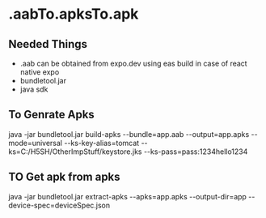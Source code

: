 # .aabTo.apksTo.apk

## Needed Things

- .aab can be obtained from expo.dev using eas build in case of react native expo
- bundletool.jar
- java sdk

## To Genrate Apks

java -jar bundletool.jar build-apks --bundle=app.aab --output=app.apks --mode=universal --ks-key-alias=tomcat --ks=C:/H5SH/OtherImpStuff/keystore.jks --ks-pass=pass:1234hello1234

## TO Get apk from apks

java -jar bundletool.jar extract-apks  --apks=app.apks --output-dir=app --device-spec=deviceSpec.json